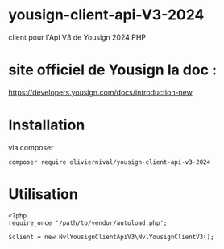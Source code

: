# yousign-client-api-V3-2024
 client pour l'Api V3 de Yousign 2024 PHP

# site officiel de Yousign la doc :

https://developers.yousign.com/docs/introduction-new

# Installation
via composer
``` 
composer require oliviernival/yousign-client-api-v3-2024
```
# Utilisation

```
<?php
require_once '/path/to/vendor/autoload.php';

$client = new NvlYousignClientApiV3\NvlYousignClientV3();

```